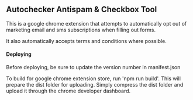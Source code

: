 ## Autochecker Antispam & Checkbox Tool

This is a google chrome extension that attempts to automatically opt out of marketing email and sms subscriptions when filling out forms.

It also automatically accepts terms and conditions where possible.

#### Deploying

Before deploying, be sure to update the version number in manifest.json

To build for google chrome extension store, run 'npm run build'. This will prepare the dist folder for uploading. Simply compress the dist folder and upload it through the chrome developer dashboard.

